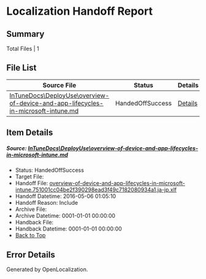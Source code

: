 # <a name='report-top'></a> Localization Handoff Report

## Summary
 Total Files | 1

## File List
 Source File | Status | Details 
 ----------- | ------ | ------- 
 [InTuneDocs\DeployUse\overview-of-device-and-app-lifecycles-in-microsoft-intune.md](https://github.com/Microsoft/IntuneDocs-pr/blob/e56ae52f22dec3c5cde28fba01245904d72c2899/InTuneDocs/DeployUse/overview-of-device-and-app-lifecycles-in-microsoft-intune.md) | HandedOffSuccess | [Details](#00055d42bb34c5225fb01aeb439fb2f0ec847de3227)

## Item Details
##### <a name='00055d42bb34c5225fb01aeb439fb2f0ec847de3227'></a> Source: [InTuneDocs\DeployUse\overview-of-device-and-app-lifecycles-in-microsoft-intune.md](https://github.com/Microsoft/IntuneDocs-pr/blob/e56ae52f22dec3c5cde28fba01245904d72c2899/InTuneDocs/DeployUse/overview-of-device-and-app-lifecycles-in-microsoft-intune.md)
* Status: HandedOffSuccess
* Target File: 
* Handoff File: [overview-of-device-and-app-lifecycles-in-microsoft-intune.751001cc04be2f390298ead3f49c7182080934a1.ja-jp.xlf](https://github.com/Microsoft/EM.handoff/blob/f0342e7fc43f4e7e218d20b77e1bafb788baf9c3/ol-handoff/Microsoft/IntuneDocs-pr.ja-jp/master/overview-of-device-and-app-lifecycles-in-microsoft-intune.751001cc04be2f390298ead3f49c7182080934a1.ja-jp.xlf)
* Handoff Datetime: 2016-05-06 01:05:10
* Handoff Reason: Include
* Archive File: 
* Archive Datetime: 0001-01-01 00:00:00
* Handback File: 
* Handback Datetime: 0001-01-01 00:00:00
* [Back to Top](#report-top)


## Error Details

Generated by OpenLocalization.

